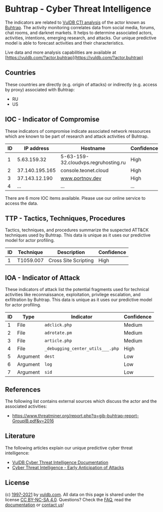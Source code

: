 # Buhtrap - Cyber Threat Intelligence

The indicators are related to [VulDB CTI analysis](https://vuldb.com/?doc.cti) of the actor known as [Buhtrap](https://vuldb.com/?actor.buhtrap). The activity monitoring correlates data from social media, forums, chat rooms, and darknet markets. It helps to determine associated actors, activities, intentions, emerging research, and attacks. Our unique predictive model is able to forecast activities and their characteristics.

Live data and more analysis capabilities are available at [https://vuldb.com/?actor.buhtrap](https://vuldb.com/?actor.buhtrap)

## Countries

These countries are directly (e.g. origin of attacks) or indirectly (e.g. access by proxy) associated with Buhtrap:

* RU
* US

## IOC - Indicator of Compromise

These indicators of compromise indicate associated network ressources which are known to be part of research and attack activities of Buhtrap.

ID | IP address | Hostname | Confidence
-- | ---------- | -------- | ----------
1 | 5.63.159.32 | 5-63-159-32.cloudvps.regruhosting.ru | High
2 | 37.140.195.165 | console.teonet.cloud | High
3 | 37.143.12.190 | www.portnov.dev | High
4 | ... | ... | ...

There are 6 more IOC items available. Please use our online service to access the data.

## TTP - Tactics, Techniques, Procedures

Tactics, techniques, and procedures summarize the suspected ATT&CK techniques used by Buhtrap. This data is unique as it uses our predictive model for actor profiling.

ID | Technique | Description | Confidence
-- | --------- | ----------- | ----------
1 | T1059.007 | Cross Site Scripting | High

## IOA - Indicator of Attack

These indicators of attack list the potential fragments used for technical activities like reconnaissance, exploitation, privilege escalation, and exfiltration by Buhtrap. This data is unique as it uses our predictive model for actor profiling.

ID | Type | Indicator | Confidence
-- | ---- | --------- | ----------
1 | File | `adclick.php` | Medium
2 | File | `adrotate.pm` | Medium
3 | File | `article.php` | Medium
4 | File | `_debugging_center_utils___.php` | High
5 | Argument | `dest` | Low
6 | Argument | `log` | Low
7 | Argument | `sid` | Low

## References

The following list contains external sources which discuss the actor and the associated activities:

* https://www.threatminer.org/report.php?q=gib-buhtrap-report-GroupIB.pdf&y=2016

## Literature

The following articles explain our unique predictive cyber threat intelligence:

* [VulDB Cyber Threat Intelligence Documentation](https://vuldb.com/?doc.cti)
* [Cyber Threat Intelligence - Early Anticipation of Attacks](https://www.scip.ch/en/?labs.20201022)

## License

(c) [1997-2021](https://vuldb.com/?doc.changelog) by [vuldb.com](https://vuldb.com/?doc.about). All data on this page is shared under the license [CC BY-NC-SA 4.0](https://creativecommons.org/licenses/by-nc-sa/4.0/). Questions? Check the [FAQ](https://vuldb.com/?doc.faq), read the [documentation](https://vuldb.com/?doc) or [contact us](https://vuldb.com/?contact)!
